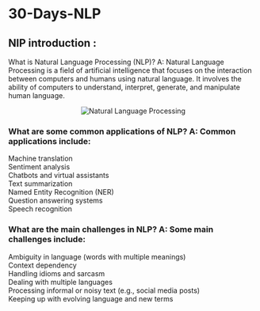 # 30-Days-NLP
## NlP introduction : 
What is Natural Language Processing (NLP)? A: Natural Language Processing is a field of artificial intelligence that focuses on the interaction between computers and humans using natural language. It involves the ability of computers to understand, interpret, generate, and manipulate human language. <br>
<p align="center">
  <img src="https://cdn.botpenguin.com/assets/website/natural_language_processing_6f02953a53.webp" alt="Natural Language Processing">
</p>

### What are some common applications of NLP? A: Common applications include:

Machine translation<br>
Sentiment analysis<br>
Chatbots and virtual assistants<br>
Text summarization<br>
Named Entity Recognition (NER)<br>
Question answering systems<br>
Speech recognition<br>

### What are the main challenges in NLP? A: Some main challenges include:

Ambiguity in language (words with multiple meanings)<br>
Context dependency<br>
Handling idioms and sarcasm<br>
Dealing with multiple languages<br>
Processing informal or noisy text (e.g., social media posts)<br>
Keeping up with evolving language and new terms<br>

